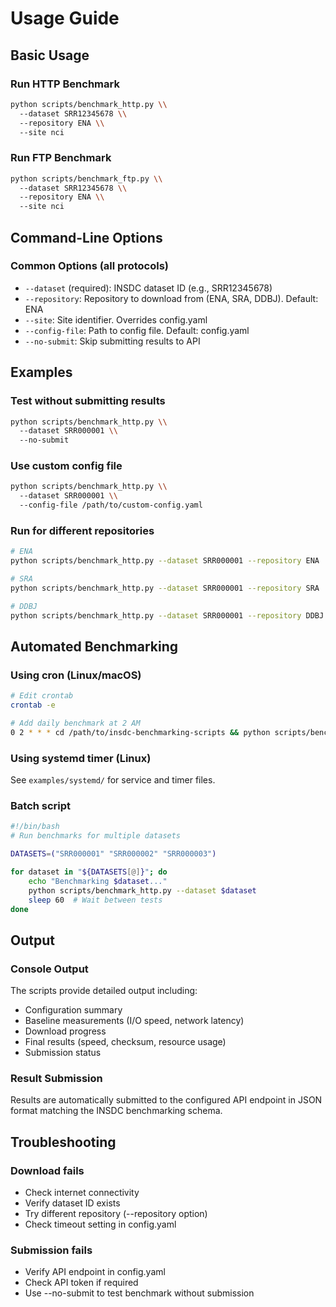 # Usage Guide

## Basic Usage

### Run HTTP Benchmark

```bash
python scripts/benchmark_http.py \\
  --dataset SRR12345678 \\
  --repository ENA \\
  --site nci
```

### Run FTP Benchmark

```bash
python scripts/benchmark_ftp.py \\
  --dataset SRR12345678 \\
  --repository ENA \\
  --site nci
```

## Command-Line Options

### Common Options (all protocols)

- `--dataset` (required): INSDC dataset ID (e.g., SRR12345678)
- `--repository`: Repository to download from (ENA, SRA, DDBJ). Default: ENA
- `--site`: Site identifier. Overrides config.yaml
- `--config-file`: Path to config file. Default: config.yaml
- `--no-submit`: Skip submitting results to API

## Examples

### Test without submitting results

```bash
python scripts/benchmark_http.py \\
  --dataset SRR000001 \\
  --no-submit
```

### Use custom config file

```bash
python scripts/benchmark_http.py \\
  --dataset SRR000001 \\
  --config-file /path/to/custom-config.yaml
```

### Run for different repositories

```bash
# ENA
python scripts/benchmark_http.py --dataset SRR000001 --repository ENA

# SRA
python scripts/benchmark_http.py --dataset SRR000001 --repository SRA

# DDBJ
python scripts/benchmark_http.py --dataset SRR000001 --repository DDBJ
```

## Automated Benchmarking

### Using cron (Linux/macOS)

```bash
# Edit crontab
crontab -e

# Add daily benchmark at 2 AM
0 2 * * * cd /path/to/insdc-benchmarking-scripts && python scripts/benchmark_http.py --dataset SRR000001
```

### Using systemd timer (Linux)

See `examples/systemd/` for service and timer files.

### Batch script

```bash
#!/bin/bash
# Run benchmarks for multiple datasets

DATASETS=("SRR000001" "SRR000002" "SRR000003")

for dataset in "${DATASETS[@]}"; do
    echo "Benchmarking $dataset..."
    python scripts/benchmark_http.py --dataset $dataset
    sleep 60  # Wait between tests
done
```

## Output

### Console Output

The scripts provide detailed output including:
- Configuration summary
- Baseline measurements (I/O speed, network latency)
- Download progress
- Final results (speed, checksum, resource usage)
- Submission status

### Result Submission

Results are automatically submitted to the configured API endpoint in JSON format matching the INSDC benchmarking schema.

## Troubleshooting

### Download fails

- Check internet connectivity
- Verify dataset ID exists
- Try different repository (--repository option)
- Check timeout setting in config.yaml

### Submission fails

- Verify API endpoint in config.yaml
- Check API token if required
- Use --no-submit to test benchmark without submission